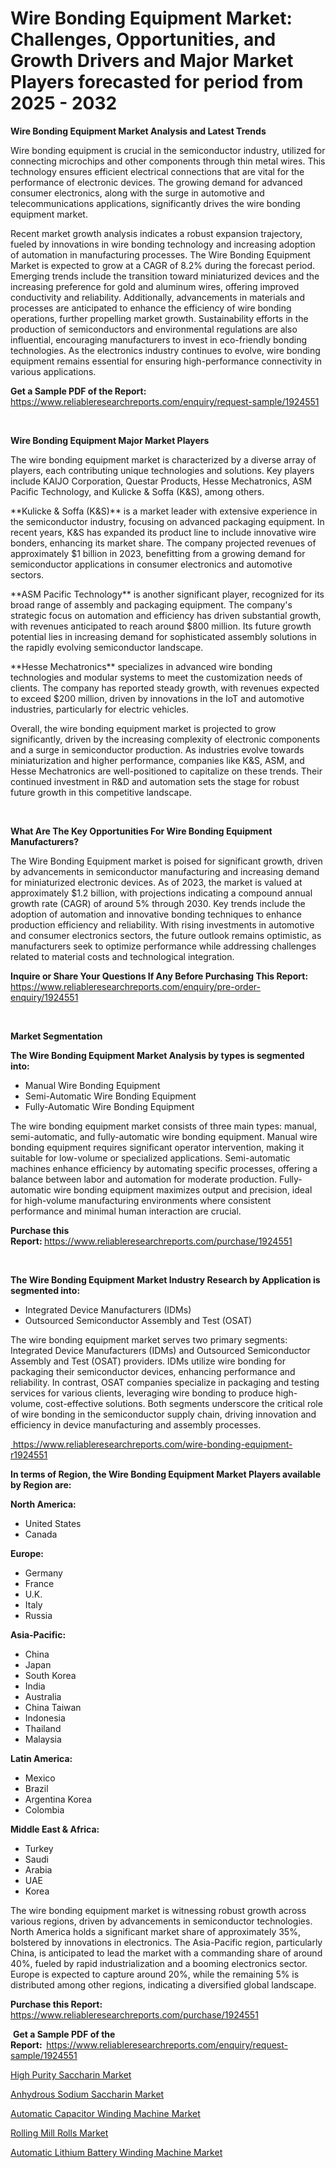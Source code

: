 <p><h1>Wire Bonding Equipment Market: Challenges, Opportunities, and Growth Drivers and Major Market Players forecasted for period from 2025 - 2032</h1></p><p><strong>Wire Bonding Equipment Market Analysis and Latest Trends</strong></p>
<p><p>Wire bonding equipment is crucial in the semiconductor industry, utilized for connecting microchips and other components through thin metal wires. This technology ensures efficient electrical connections that are vital for the performance of electronic devices. The growing demand for advanced consumer electronics, along with the surge in automotive and telecommunications applications, significantly drives the wire bonding equipment market.</p><p>Recent market growth analysis indicates a robust expansion trajectory, fueled by innovations in wire bonding technology and increasing adoption of automation in manufacturing processes. The Wire Bonding Equipment Market is expected to grow at a CAGR of 8.2% during the forecast period. Emerging trends include the transition toward miniaturized devices and the increasing preference for gold and aluminum wires, offering improved conductivity and reliability. Additionally, advancements in materials and processes are anticipated to enhance the efficiency of wire bonding operations, further propelling market growth. Sustainability efforts in the production of semiconductors and environmental regulations are also influential, encouraging manufacturers to invest in eco-friendly bonding technologies. As the electronics industry continues to evolve, wire bonding equipment remains essential for ensuring high-performance connectivity in various applications.</p></p>
<p><strong>Get a Sample PDF of the Report:&nbsp;</strong> <a href="https://www.reliableresearchreports.com/enquiry/request-sample/1924551?utm_campaign=24&utm_medium=2&utm_source=Github&utm_content=ia&utm_term=14012025&utm_id=wire-bonding-equipment">https://www.reliableresearchreports.com/enquiry/request-sample/1924551</a></p>
<p>&nbsp;</p>
<p><strong>Wire Bonding Equipment Major Market Players</strong></p>
<p><p>The wire bonding equipment market is characterized by a diverse array of players, each contributing unique technologies and solutions. Key players include KAIJO Corporation, Questar Products, Hesse Mechatronics, ASM Pacific Technology, and Kulicke & Soffa (K&S), among others.</p><p>**Kulicke & Soffa (K&S)** is a market leader with extensive experience in the semiconductor industry, focusing on advanced packaging equipment. In recent years, K&S has expanded its product line to include innovative wire bonders, enhancing its market share. The company projected revenues of approximately $1 billion in 2023, benefitting from a growing demand for semiconductor applications in consumer electronics and automotive sectors.</p><p>**ASM Pacific Technology** is another significant player, recognized for its broad range of assembly and packaging equipment. The company's strategic focus on automation and efficiency has driven substantial growth, with revenues anticipated to reach around $800 million. Its future growth potential lies in increasing demand for sophisticated assembly solutions in the rapidly evolving semiconductor landscape.</p><p>**Hesse Mechatronics** specializes in advanced wire bonding technologies and modular systems to meet the customization needs of clients. The company has reported steady growth, with revenues expected to exceed $200 million, driven by innovations in the IoT and automotive industries, particularly for electric vehicles.</p><p>Overall, the wire bonding equipment market is projected to grow significantly, driven by the increasing complexity of electronic components and a surge in semiconductor production. As industries evolve towards miniaturization and higher performance, companies like K&S, ASM, and Hesse Mechatronics are well-positioned to capitalize on these trends. Their continued investment in R&D and automation sets the stage for robust future growth in this competitive landscape.</p></p>
<p>&nbsp;</p>
<p><strong>What Are The Key Opportunities For Wire Bonding Equipment Manufacturers?</strong></p>
<p><p>The Wire Bonding Equipment market is poised for significant growth, driven by advancements in semiconductor manufacturing and increasing demand for miniaturized electronic devices. As of 2023, the market is valued at approximately $1.2 billion, with projections indicating a compound annual growth rate (CAGR) of around 5% through 2030. Key trends include the adoption of automation and innovative bonding techniques to enhance production efficiency and reliability. With rising investments in automotive and consumer electronics sectors, the future outlook remains optimistic, as manufacturers seek to optimize performance while addressing challenges related to material costs and technological integration.</p></p>
<p><strong>Inquire or Share Your Questions If Any Before Purchasing This Report:</strong> <a href="https://www.reliableresearchreports.com/enquiry/pre-order-enquiry/1924551?utm_campaign=24&utm_medium=2&utm_source=Github&utm_content=ia&utm_term=14012025&utm_id=wire-bonding-equipment">https://www.reliableresearchreports.com/enquiry/pre-order-enquiry/1924551</a></p>
<p>&nbsp;</p>
<p><strong>Market Segmentation</strong></p>
<p><strong>The Wire Bonding Equipment Market Analysis by types is segmented into:</strong></p>
<p><ul><li>Manual Wire Bonding Equipment</li><li>Semi-Automatic Wire Bonding Equipment</li><li>Fully-Automatic Wire Bonding Equipment</li></ul></p>
<p><p>The wire bonding equipment market consists of three main types: manual, semi-automatic, and fully-automatic wire bonding equipment. Manual wire bonding equipment requires significant operator intervention, making it suitable for low-volume or specialized applications. Semi-automatic machines enhance efficiency by automating specific processes, offering a balance between labor and automation for moderate production. Fully-automatic wire bonding equipment maximizes output and precision, ideal for high-volume manufacturing environments where consistent performance and minimal human interaction are crucial.</p></p>
<p><strong>Purchase this Report:&nbsp;</strong><a href="https://www.reliableresearchreports.com/purchase/1924551?utm_campaign=24&utm_medium=2&utm_source=Github&utm_content=ia&utm_term=14012025&utm_id=wire-bonding-equipment">https://www.reliableresearchreports.com/purchase/1924551</a></p>
<p>&nbsp;</p>
<p><strong>The Wire Bonding Equipment Market Industry Research by Application is segmented into:</strong></p>
<p><ul><li>Integrated Device Manufacturers (IDMs)</li><li>Outsourced Semiconductor Assembly and Test (OSAT)</li></ul></p>
<p><p>The wire bonding equipment market serves two primary segments: Integrated Device Manufacturers (IDMs) and Outsourced Semiconductor Assembly and Test (OSAT) providers. IDMs utilize wire bonding for packaging their semiconductor devices, enhancing performance and reliability. In contrast, OSAT companies specialize in packaging and testing services for various clients, leveraging wire bonding to produce high-volume, cost-effective solutions. Both segments underscore the critical role of wire bonding in the semiconductor supply chain, driving innovation and efficiency in device manufacturing and assembly processes.</p></p>
<p><a href="https://www.reliableresearchreports.com/wire-bonding-equipment-r1924551?utm_campaign=24&utm_medium=2&utm_source=Github&utm_content=ia&utm_term=14012025&utm_id=wire-bonding-equipment">&nbsp;https://www.reliableresearchreports.com/wire-bonding-equipment-r1924551</a></p>
<p><strong>In terms of Region, the Wire Bonding Equipment Market Players available by Region are:</strong></p>
<p>
    <p> <strong> North America: </strong>
        <ul>
            <li>United States</li>
            <li>Canada</li>
        </ul>
        </p> 
    <p> <strong> Europe: </strong>
        <ul>
            <li>Germany</li>
            <li>France</li>
            <li>U.K.</li>
            <li>Italy</li>
            <li>Russia</li>
        </ul>
        </p> 
    <p> <strong> Asia-Pacific: </strong>
        <ul>
            <li>China</li>
            <li>Japan</li>
            <li>South Korea</li>
            <li>India</li>
            <li>Australia</li>
            <li>China Taiwan</li>
            <li>Indonesia</li>
            <li>Thailand</li>
            <li>Malaysia</li>
        </ul>
        </p> 
    <p> <strong> Latin America: </strong>
        <ul>
            <li>Mexico</li>
            <li>Brazil</li>
            <li>Argentina Korea</li>
            <li>Colombia</li>
        </ul>
        </p> 
    <p> <strong> Middle East & Africa: </strong>
        <ul>
            <li>Turkey</li>
            <li>Saudi</li>
            <li>Arabia</li>
            <li>UAE</li>
            <li>Korea</li>
        </ul>
    </p>
    </p>
<p><p>The wire bonding equipment market is witnessing robust growth across various regions, driven by advancements in semiconductor technologies. North America holds a significant market share of approximately 35%, bolstered by innovations in electronics. The Asia-Pacific region, particularly China, is anticipated to lead the market with a commanding share of around 40%, fueled by rapid industrialization and a booming electronics sector. Europe is expected to capture around 20%, while the remaining 5% is distributed among other regions, indicating a diversified global landscape.</p></p>
<p><strong>Purchase this Report: </strong><a href="https://www.reliableresearchreports.com/purchase/1924551?utm_campaign=24&utm_medium=2&utm_source=Github&utm_content=ia&utm_term=14012025&utm_id=wire-bonding-equipment">https://www.reliableresearchreports.com/purchase/1924551</a></p>
<p>&nbsp;<strong>Get a Sample PDF of the Report:&nbsp;&nbsp;</strong><a href="https://www.reliableresearchreports.com/enquiry/request-sample/1924551?utm_campaign=24&utm_medium=2&utm_source=Github&utm_content=ia&utm_term=14012025&utm_id=wire-bonding-equipment">https://www.reliableresearchreports.com/enquiry/request-sample/1924551</a></p>
<p><strong></strong></p>
<p><p><a href="https://github.com/shirleenfraker87/Market-Research-Report-List-1/blob/main/high-purity-saccharin-market.md?utm_campaign=24&utm_medium=2&utm_source=Github&utm_content=ia&utm_term=14012025&utm_id=wire-bonding-equipment">High Purity Saccharin Market</a></p><p><a href="https://github.com/mezokathleen834/Market-Research-Report-List-1/blob/main/anhydrous-sodium-saccharin-market.md?utm_campaign=24&utm_medium=2&utm_source=Github&utm_content=ia&utm_term=14012025&utm_id=wire-bonding-equipment">Anhydrous Sodium Saccharin Market</a></p><p><a href="https://github.com/norbeludie83/Market-Research-Report-List-1/blob/main/automatic-capacitor-winding-machine-market.md?utm_campaign=24&utm_medium=2&utm_source=Github&utm_content=ia&utm_term=14012025&utm_id=wire-bonding-equipment">Automatic Capacitor Winding Machine Market</a></p><p><a href="https://github.com/JosephineMcguire65/Market-Research-Report-List-1/blob/main/rolling-mill-rolls-market.md?utm_campaign=24&utm_medium=2&utm_source=Github&utm_content=ia&utm_term=14012025&utm_id=wire-bonding-equipment">Rolling Mill Rolls Market</a></p><p><a href="https://github.com/jerhoskinson197676/Market-Research-Report-List-1/blob/main/automatic-lithium-battery-winding-machine-market.md?utm_campaign=24&utm_medium=2&utm_source=Github&utm_content=ia&utm_term=14012025&utm_id=wire-bonding-equipment">Automatic Lithium Battery Winding Machine Market</a></p></p>